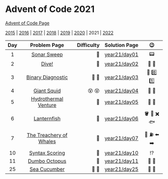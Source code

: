 # Advent of Code 2021

[Advent of Code Page](https://adventofcode.com/2021)

[2015](/year15) | [2016](/year16) | [2017](/year17) | [2018](/year18) | [2019](/year19) | [2020](/year20) | 2021 | [2022](/year22)

| Day |                    Problem Page                    | Difficulty |       Solution Page       |      :wink:      |
|:--:|:--------------------------------------------------:| ---: |:-------------------------:|:----------------:|
|  1 | [Sonar Sweep](https://adventofcode.com/2021/day/1) | :star2: | [year21/day01](/year21/day01) |     :pager:      |
|  2 |    [Dive!](https://adventofcode.com/2021/day/2)    | :star2: | [year21/day02](/year21/day02) | :dart: :compass: |
|  3  |    [Binary Diagnostic](https://adventofcode.com/2021/day/3)    | :star2: :star2: | [year21/day03](/year21/day03) | :abacus: :zero: :one: |
|  4  |    [Giant Squid](https://adventofcode.com/2021/day/4)    | :dizzy_face: :dizzy_face: | [year21/day04](/year21/day04) | :octopus: :slot_machine: |
|  5  |    [Hydrothermal Venture](https://adventofcode.com/2021/day/5)    | :vomiting_face: | [year21/day05](/year21/day05) | :straight_ruler: :triangular_ruler: |
|  6  |    [Lanternfish](https://adventofcode.com/2021/day/6)    | :star2: | [year21/day06](/year21/day06) | :bucket: :lantern: :heavy_multiplication_x: :fish: |
|  7  |    [The Treachery of Whales](https://adventofcode.com/2021/day/7)    | :star2: | [year21/day07](/year21/day07) | :crab: :fuelpump: :arrow_left: :arrow_right: |
|  10  |    [Syntax Scoring](https://adventofcode.com/2021/day/10)    | :star2: | [year21/day10](/year21/day10) | :interrobang:  |
|  11  |    [Dumbo Octopus](https://adventofcode.com/2021/day/11)    | :star2: | [year21/day11](/year21/day11) | :octopus: :flashlight: |
|  25  |    [Sea Cucumber](https://adventofcode.com/2021/day/25)    | :star2: :star2: | [year21/day25](/year21/day25) | :cucumber: :ocean: |

